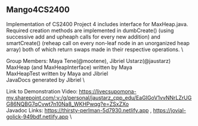 Mango4CS2400
------------
Implementation of CS2400 Project 4 includes interface for MaxHeap.java. Required creation methods are implemented in dumbCreate() (using successive add and upheaph calls for every new addition) and smartCreate() (reheap call on every non-leaf node in an unorganized heap array) both of which return swaps made in their respective operations. \

Group Members: Maya Tene(@mootene), Jibriel Ustarz(@jaustarz) \
MaxHeap (and MaxHeapInterface) written by Maya \
MaxHeapTest written by Maya and Jibriel \
JavaDocs generated by Jibriel \

Link to Demonstration Video: https://livecsupomona-my.sharepoint.com/:v:/g/personal/jaustarz_cpp_edu/EaGIGoV1vvNNrLZrUGG86NQBG7qCvwt7n10Na8_WKHPwqg?e=ZSxZXo \
Javadoc Links: https://thirsty-perlman-5d7930.netlify.app , https://jovial-golick-949bdf.netlify.app \
